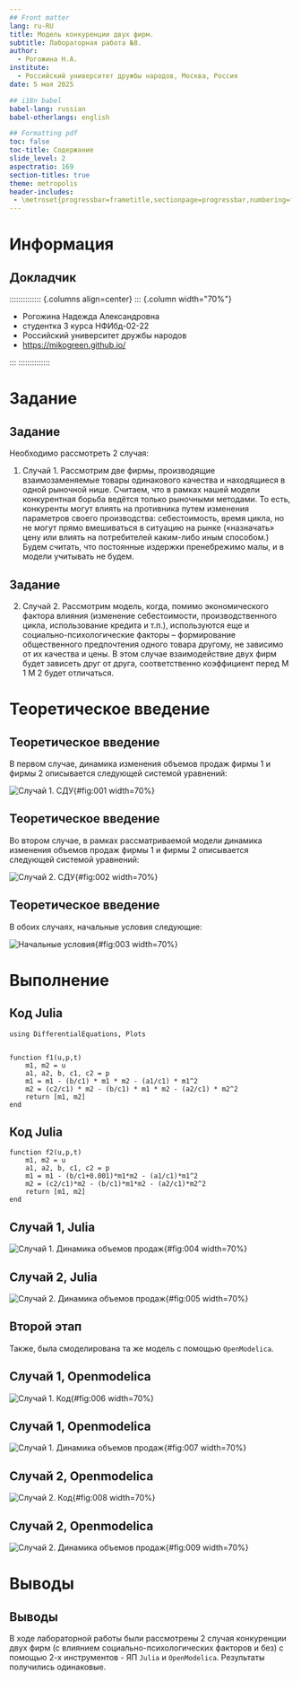```yaml
---
## Front matter
lang: ru-RU
title: Модель конкуренции двух фирм.
subtitle: Лабораторная работа №8.
author:
  - Рогожина Н.А.
institute:
  - Российский университет дружбы народов, Москва, Россия
date: 5 мая 2025

## i18n babel
babel-lang: russian
babel-otherlangs: english

## Formatting pdf
toc: false
toc-title: Содержание
slide_level: 2
aspectratio: 169
section-titles: true
theme: metropolis
header-includes:
 - \metroset{progressbar=frametitle,sectionpage=progressbar,numbering=fraction}
---
```


# Информация

## Докладчик

:::::::::::::: {.columns align=center}
::: {.column width="70%"}

  * Рогожина Надежда Александровна
  * студентка 3 курса НФИбд-02-22
  * Российский университет дружбы народов
  * <https://mikogreen.github.io/>

:::
::::::::::::::

# Задание

## Задание

Необходимо рассмотреть 2 случая:

1. Случай 1. Рассмотрим две фирмы, производящие взаимозаменяемые товары одинакового качества и находящиеся в одной рыночной нише. Считаем, что в рамках нашей модели конкурентная борьба ведётся только рыночными методами. То есть, конкуренты могут влиять на противника путем изменения параметров своего производства: себестоимость, время цикла, но не могут прямо вмешиваться в ситуацию на рынке («назначать» цену или влиять на потребителей каким-либо иным способом.) Будем считать, что постоянные издержки пренебрежимо малы, и в модели учитывать не будем.

## Задание

2. Случай 2. Рассмотрим модель, когда, помимо экономического фактора влияния (изменение себестоимости, производственного цикла, использование кредита и т.п.), используются еще и социально-психологические факторы – формирование общественного предпочтения одного товара другому, не зависимо от их качества и цены. В этом случае взаимодействие двух фирм будет зависеть друг от друга, соответственно коэффициент перед M 1 M 2 будет отличаться.

# Теоретическое введение

## Теоретическое введение

В первом случае, динамика изменения объемов продаж фирмы 1 и фирмы 2 описывается следующей системой уравнений:

![Случай 1. СДУ](image/sl1.png){#fig:001 width=70%}

## Теоретическое введение

Во втором случае, в рамках рассматриваемой модели динамика изменения объемов продаж фирмы 1 и фирмы 2 описывается следующей системой уравнений:

![Случай 2. СДУ](image/sl2.png){#fig:002 width=70%}

## Теоретическое введение

В обоих случаях, начальные условия следующие:

![Начальные условия](image/nachusl.png){#fig:003 width=70%}

# Выполнение 

## Код Julia

```
using DifferentialEquations, Plots


function f1(u,p,t)
    m1, m2 = u
    a1, a2, b, c1, c2 = p
    m1 = m1 - (b/c1) * m1 * m2 - (a1/c1) * m1^2 
    m2 = (c2/c1) * m2 - (b/c1) * m1 * m2 - (a2/c1) * m2^2
    return [m1, m2]
end
```

## Код Julia

```
function f2(u,p,t)
    m1, m2 = u
    a1, a2, b, c1, c2 = p
    m1 = m1 - (b/c1+0.001)*m1*m2 - (a1/c1)*m1^2 
    m2 = (c2/c1)*m2 - (b/c1)*m1*m2 - (a2/c1)*m2^2
    return [m1, m2]
end
```

## Случай 1, Julia

![Случай 1. Динамика объемов продаж](image/lab8_fig1.png){#fig:004 width=70%}

## Случай 2, Julia

![Случай 2. Динамика объемов продаж](image/lab8_fig2.png){#fig:005 width=70%}

## Второй этап

Также, была смоделирована та же модель с помощью `OpenModelica`.

## Случай 1, Openmodelica

![Случай 1. Код](image/1.png){#fig:006 width=70%}

## Случай 1, Openmodelica

![Случай 1. Динамика объемов продаж](image/lab8_1.png){#fig:007 width=70%}

## Случай 2, Openmodelica

![Случай 2. Код](image/2.png){#fig:008 width=70%}

## Случай 2, Openmodelica

![Случай 2. Динамика объемов продаж](image/lab8_2.png){#fig:009 width=70%}

# Выводы

## Выводы

В ходе лабораторной работы были рассмотрены 2 случая конкуренции двух фирм (с влиянием социально-психологических факторов и без) с помощью 2-х инструментов - ЯП `Julia` и `OpenModelica`. Результаты получились одинаковые.

